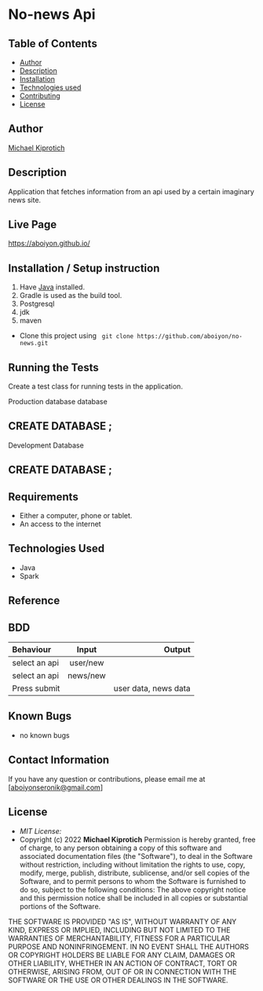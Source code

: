 # No-news Api

## Table of Contents

- [Author](#author)
- [Description](#description)
- [Installation](#installation)
- [Technologies used](#technologies-used)
- [Contributing](#contributing)
- [License](#license)

## Author

[Michael Kiprotich](https://github.com/aboiyon)

## Description

Application that fetches information from an api used by a certain imaginary news site.

## Live Page

https://aboiyon.github.io/

## Installation / Setup instruction

1. Have [Java](https://sdkman.io/) installed.
2. Gradle is used as the build tool.
3. Postgresql
4. jdk
5. maven

- Clone this project using ` git clone https://github.com/aboiyon/no-news.git`

## Running the Tests

Create a test class for running tests in the application.

Production database database

## CREATE DATABASE ;

Development Database

## CREATE DATABASE ;

## Requirements

- Either a computer, phone or tablet.
- An access to the internet

## Technologies Used

- Java
- Spark

## Reference

## BDD

| Behaviour     |  Input   |               Output |
| :------------ | :------: | -------------------: |
| select an api | user/new |                      |
| select an api | news/new |                      |
| Press submit  |          | user data, news data |

## Known Bugs

- no known bugs

## Contact Information

If you have any question or contributions, please email me at [aboiyonseronik@gmail.com]

## License

- _MIT License:_
- Copyright (c) 2022 **Michael Kiprotich**
  Permission is hereby granted, free of charge, to any person obtaining a copy
  of this software and associated documentation files (the "Software"), to deal
  in the Software without restriction, including without limitation the rights
  to use, copy, modify, merge, publish, distribute, sublicense, and/or sell
  copies of the Software, and to permit persons to whom the Software is
  furnished to do so, subject to the following conditions:
  ​
  The above copyright notice and this permission notice shall be included in all
  copies or substantial portions of the Software.

THE SOFTWARE IS PROVIDED "AS IS", WITHOUT WARRANTY OF ANY KIND, EXPRESS OR
IMPLIED, INCLUDING BUT NOT LIMITED TO THE WARRANTIES OF MERCHANTABILITY,
FITNESS FOR A PARTICULAR PURPOSE AND NONINFRINGEMENT. IN NO EVENT SHALL THE
AUTHORS OR COPYRIGHT HOLDERS BE LIABLE FOR ANY CLAIM, DAMAGES OR OTHER
LIABILITY, WHETHER IN AN ACTION OF CONTRACT, TORT OR OTHERWISE, ARISING FROM,
OUT OF OR IN CONNECTION WITH THE SOFTWARE OR THE USE OR OTHER DEALINGS IN THE
SOFTWARE.

